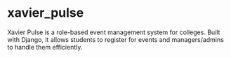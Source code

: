 # xavier_pulse
Xavier Pulse is a role-based event management system for colleges. Built with Django, it allows students to register for events and managers/admins to handle them efficiently.
